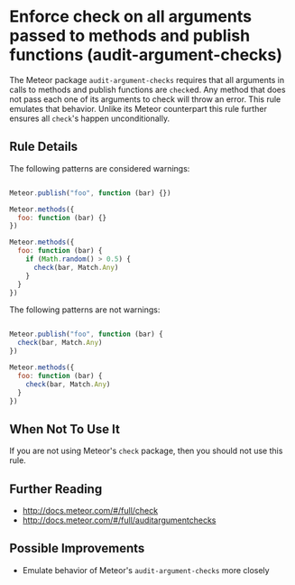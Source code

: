 # Enforce check on all arguments passed to methods and publish functions (audit-argument-checks)

The Meteor package `audit-argument-checks` requires that all arguments in calls to methods and publish functions are `check`ed.
Any method that does not pass each one of its arguments to check will throw an error.
This rule emulates that behavior. Unlike its Meteor counterpart this rule further ensures all `check`'s happen unconditionally.


## Rule Details

The following patterns are considered warnings:

```js

Meteor.publish("foo", function (bar) {})

Meteor.methods({
  foo: function (bar) {}
})

Meteor.methods({
  foo: function (bar) {
    if (Math.random() > 0.5) {
      check(bar, Match.Any)
    }
  }
})

```

The following patterns are not warnings:

```js

Meteor.publish("foo", function (bar) {
  check(bar, Match.Any)
})

Meteor.methods({
  foo: function (bar) {
    check(bar, Match.Any)
  }
})

```


## When Not To Use It

If you are not using Meteor's `check` package, then you should not use this rule.

## Further Reading

* http://docs.meteor.com/#/full/check
* http://docs.meteor.com/#/full/auditargumentchecks

## Possible Improvements

* Emulate behavior of Meteor's `audit-argument-checks` more closely
